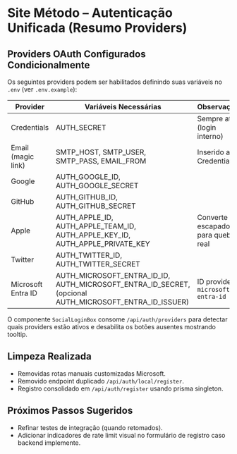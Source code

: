 # Site Método – Autenticação Unificada (Resumo Providers)

## Providers OAuth Configurados Condicionalmente

Os seguintes providers podem ser habilitados definindo suas variáveis no `.env` (ver `.env.example`):

| Provider | Variáveis Necessárias | Observações |
|----------|-----------------------|-------------|
| Credentials | AUTH_SECRET | Sempre ativo (login interno) |
| Email (magic link) | SMTP_HOST, SMTP_USER, SMTP_PASS, EMAIL_FROM | Inserido após Credentials |
| Google | AUTH_GOOGLE_ID, AUTH_GOOGLE_SECRET | |
| GitHub | AUTH_GITHUB_ID, AUTH_GITHUB_SECRET | |
| Apple | AUTH_APPLE_ID, AUTH_APPLE_TEAM_ID, AUTH_APPLE_KEY_ID, AUTH_APPLE_PRIVATE_KEY | Converte \n escapado para quebra real |
| Twitter | AUTH_TWITTER_ID, AUTH_TWITTER_SECRET | |
| Microsoft Entra ID | AUTH_MICROSOFT_ENTRA_ID_ID, AUTH_MICROSOFT_ENTRA_ID_SECRET, (opcional AUTH_MICROSOFT_ENTRA_ID_ISSUER) | ID provider: `microsoft-entra-id` |

O componente `SocialLoginBox` consome `/api/auth/providers` para detectar quais providers estão ativos e desabilita os botões ausentes mostrando tooltip.

## Limpeza Realizada
- Removidas rotas manuais customizadas Microsoft.
- Removido endpoint duplicado `/api/auth/local/register`.
- Registro consolidado em `/api/auth/register` usando prisma singleton.

## Próximos Passos Sugeridos
- Refinar testes de integração (quando retomados).
- Adicionar indicadores de rate limit visual no formulário de registro caso backend implemente.
